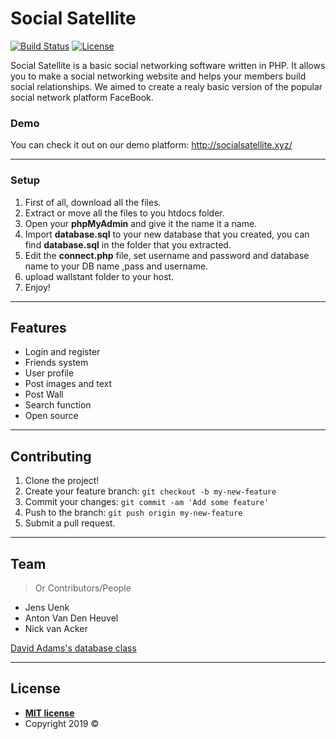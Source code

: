 
# Social Satellite
[![Build Status](https://travis-ci.org/AP-Elektronica-ICT/PM19-pm1912.svg?branch=master)](https://travis-ci.org/AP-Elektronica-ICT/PM19-pm1912)
[![License](http://img.shields.io/:license-mit-blue.svg?style=flat-square)](http://badges.mit-license.org)

Social Satellite is a basic social networking software written in PHP. It allows you to make a social networking website and helps your members build social relationships. We aimed to create a realy basic version of the popular social network platform FaceBook.

### Demo

You can check it out on our demo platform:
http://socialsatellite.xyz/

---

### Setup

<ol type="1">
	<li>First of all, download all the files.</li>
  <li>Extract or move all the files to you htdocs folder.</li>
	<li>Open your <b>phpMyAdmin</b> and give it the name it a name.</li>
	<li>Import <b>database.sql</b> to your new database that you created, you can find <b>database.sql</b> in the folder that you extracted.</li>
	<li>Edit the <b>connect.php</b> file, set username and password and database name to your DB name ,pass and username.</li>
	<li>upload wallstant folder to your host.</li>
	<li>Enjoy!</li>
</ol>

---

## Features
- Login and register
- Friends system
- User profile
- Post images and text
- Post Wall
- Search function
- Open source

---

## Contributing

1. Clone the project!
2. Create your feature branch: `git checkout -b my-new-feature`
3. Commit your changes: `git commit -am 'Add some feature'`
4. Push to the branch: `git push origin my-new-feature`
5. Submit a pull request.

---

## Team

> Or Contributors/People
- Jens Uenk
- Anton Van Den Heuvel
- Nick van Acker

<a href="https://codeshack.io/super-fast-php-mysql-database-class/" target="_blank">David Adams's database class</a>

---

## License

- **[MIT license](http://opensource.org/licenses/mit-license.php)**
- Copyright 2019 ©
